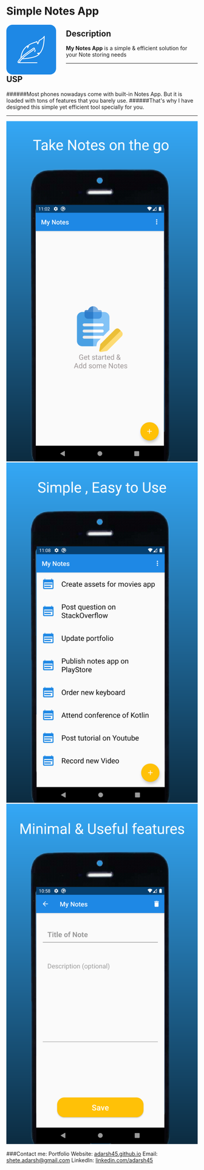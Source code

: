 # Simple Notes App
<img src="images/app_icon.png" alt="App Icon" style="float:left; margin-right:26px;">
<div style="">
<h2 style="">Description</h2>
<p><b>My Notes App</b>  is a simple & efficient solution for your Note storing needs </p>
</div>

___
## USP
######Most phones nowadays come with built-in Notes App. But it is loaded with tons of features that you barely use.
######That's why I have designed this simple yet efficient tool specially for you.
___

<div style="display:inline; align:center;">
<img src="./images/ss_1.png" alt="Screenshot 1" style="">
<img src="./images/ss_2.png" alt="Screenshot 2" style="">
<img src="./images/ss_3.png" alt="Screenshot 3" style="">
<!--<img src="./screenshots/ss_4.png" style="">-->
</div>

###Contact me:
Portfolio Website: [adarsh45.github.io](https://adarsh45.github.io)
Email: [shete.adarsh@gmail.com](shete.adarsh@gmail.com)
LinkedIn: [linkedin.com/adarsh45](https://www.linkedin.com/in/adarsh45/)
